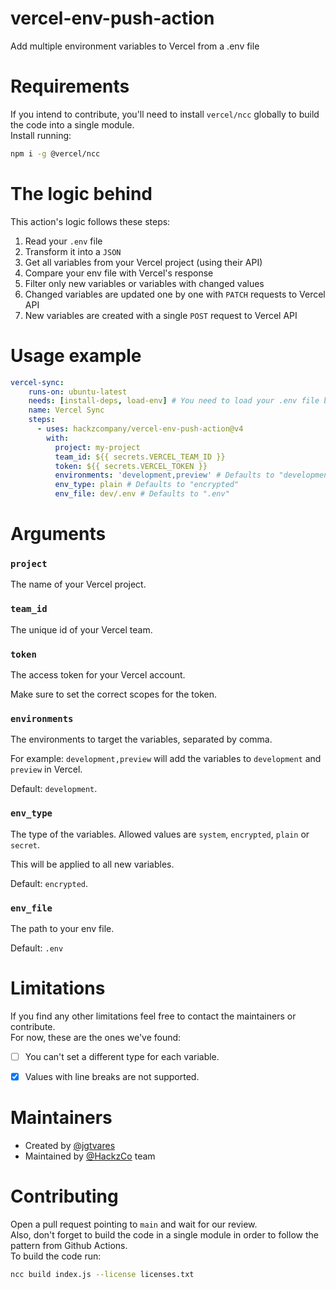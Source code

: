 # vercel-env-push-action
Add multiple environment variables to Vercel from a .env file

# Requirements
If you intend to contribute, you'll need to install `vercel/ncc` globally to build the code into a single module.\
Install running:
```bash
npm i -g @vercel/ncc
```

# The logic behind
This action's logic follows these steps:

1. Read your `.env` file
2. Transform it into a `JSON`
3. Get all variables from your Vercel project (using their API)
4. Compare your env file with Vercel's response
5. Filter only new variables or variables with changed values
6. Changed variables are updated one by one with `PATCH` requests to Vercel API
7. New variables are created with a single `POST` request to Vercel API

# Usage example
```yaml
vercel-sync:
    runs-on: ubuntu-latest
    needs: [install-deps, load-env] # You need to load your .env file before
    name: Vercel Sync
    steps:
      - uses: hackzcompany/vercel-env-push-action@v4
        with:
          project: my-project
          team_id: ${{ secrets.VERCEL_TEAM_ID }}
          token: ${{ secrets.VERCEL_TOKEN }}
          environments: 'development,preview' # Defaults to "development"
          env_type: plain # Defaults to "encrypted"
          env_file: dev/.env # Defaults to ".env"
```

# Arguments

### `project`
The name of your Vercel project.

### `team_id`
The unique id of your Vercel team.

### `token`
The access token for your Vercel account.

Make sure to set the correct scopes for the token.

### `environments`
The environments to target the variables, separated by comma.

For example: `development,preview` will add the variables to `development` and `preview` in Vercel.

Default: `development`.

### `env_type`
The type of the variables. Allowed values are `system`, `encrypted`, `plain` or `secret`.

This will be applied to all new variables.

Default: `encrypted`.

### `env_file`
The path to your env file.

Default: `.env`

# Limitations
If you find any other limitations feel free to contact the maintainers or contribute.\
For now, these are the ones we've found:

- [ ] You can't set a different type for each variable.
- [x] Values with line breaks are not supported.


# Maintainers
- Created by [@jgtvares](https://github.com/jgtvares)
- Maintained by [@HackzCo](https://github.com/HackzCompany) team

# Contributing
Open a pull request pointing to `main` and wait for our review.\
Also, don't forget to build the code in a single module in order to follow the pattern from Github Actions.\
To build the code run:
```bash
ncc build index.js --license licenses.txt
```
